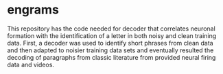# engrams
This repository has the code needed for decoder that correlates neuronal formation with the identification of a letter in both noisy and clean training data. First, a decoder was used to identify short phrases from clean data and then adapted to noisier training data sets and eventually resulted the decoding of paragraphs from classic literature from provided neural firing data and videos. 
